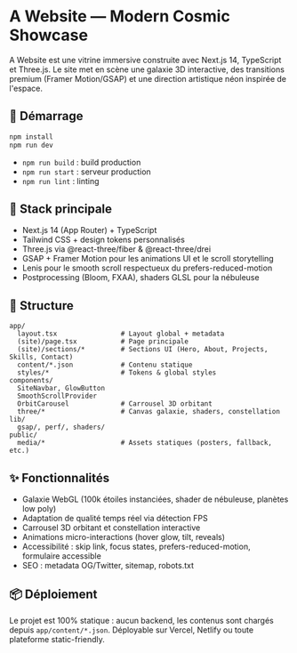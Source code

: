 # A Website — Modern Cosmic Showcase

A Website est une vitrine immersive construite avec Next.js 14, TypeScript et Three.js. Le site met en scène une galaxie 3D interactive, des transitions premium (Framer Motion/GSAP) et une direction artistique néon inspirée de l'espace.

## 🚀 Démarrage

```bash
npm install
npm run dev
```

- `npm run build` : build production
- `npm run start` : serveur production
- `npm run lint` : linting

## 🧱 Stack principale

- Next.js 14 (App Router) + TypeScript
- Tailwind CSS + design tokens personnalisés
- Three.js via @react-three/fiber & @react-three/drei
- GSAP + Framer Motion pour les animations UI et le scroll storytelling
- Lenis pour le smooth scroll respectueux du prefers-reduced-motion
- Postprocessing (Bloom, FXAA), shaders GLSL pour la nébuleuse

## 📁 Structure

```
app/
  layout.tsx                # Layout global + metadata
  (site)/page.tsx           # Page principale
  (site)/sections/*         # Sections UI (Hero, About, Projects, Skills, Contact)
  content/*.json            # Contenu statique
  styles/*                  # Tokens & global styles
components/
  SiteNavbar, GlowButton
  SmoothScrollProvider
  OrbitCarousel             # Carrousel 3D orbitant
  three/*                   # Canvas galaxie, shaders, constellation
lib/
  gsap/, perf/, shaders/
public/
  media/*                   # Assets statiques (posters, fallback, etc.)
```

## ✨ Fonctionnalités

- Galaxie WebGL (100k étoiles instanciées, shader de nébuleuse, planètes low poly)
- Adaptation de qualité temps réel via détection FPS
- Carrousel 3D orbitant et constellation interactive
- Animations micro-interactions (hover glow, tilt, reveals)
- Accessibilité : skip link, focus states, prefers-reduced-motion, formulaire accessible
- SEO : metadata OG/Twitter, sitemap, robots.txt

## 📦 Déploiement

Le projet est 100% statique : aucun backend, les contenus sont chargés depuis `app/content/*.json`. Déployable sur Vercel, Netlify ou toute plateforme static-friendly.

